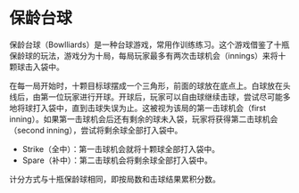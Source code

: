 # 保龄台球

保龄台球（Bowlliards）是一种台球游戏，常用作训练练习。这个游戏借鉴了十瓶保龄球的玩法，游戏分为十局，每局玩家最多有两次击球机会（innings）来将十颗球击入袋中。

在每一局开始时，十颗目标球摆成一个三角形，前面的球放在底点上。白球放在头线后，由第一位玩家进行开球。开球后，玩家可以自由球继续击球，尝试尽可能多地将球打入袋中，直到击球失误为止。这被视为该局的第一击球机会（first inning）。如果第一击球机会后还有剩余的球未入袋，玩家将获得第二击球机会（second inning），尝试将剩余球全部打入袋中。

- Strike（全中）：第一击球机会就将十颗球全部打入袋中。
- Spare（补中）：第二击球机会将剩余球全部打入袋中。

计分方式与十瓶保龄球相同，即按局数和击球结果累积分数。